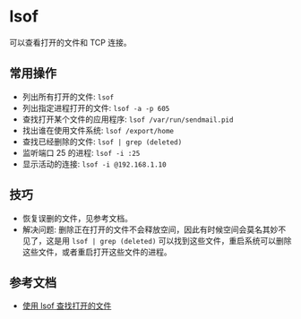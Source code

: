 lsof
====

可以查看打开的文件和 TCP 连接。

## 常用操作 ##

- 列出所有打开的文件: `lsof`
- 列出指定进程打开的文件: `lsof -a -p 605`
- 查找打开某个文件的应用程序: `lsof /var/run/sendmail.pid`
- 找出谁在使用文件系统: `lsof /export/home`
- 查找已经删除的文件: `lsof | grep (deleted)`
- 监听端口 25 的进程: `lsof -i :25`
- 显示活动的连接: `lsof -i @192.168.1.10`

## 技巧 ##

- 恢复误删的文件，见参考文档。
- 解决问题: 删除正在打开的文件不会释放空间，因此有时候空间会莫名其妙不见了，这是用 `lsof | grep (deleted)` 可以找到这些文件，重启系统可以删除这些文件，或者重启打开这些文件的进程。

## 参考文档 ##

- [使用 lsof 查找打开的文件](http://www.ibm.com/developerworks/cn/aix/library/au-lsof.html)

    